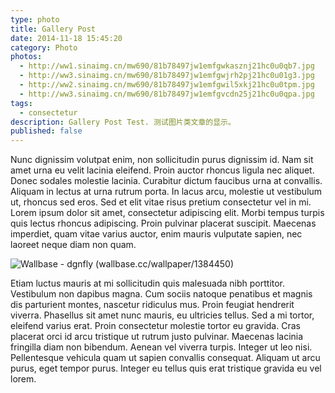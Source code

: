 ```yaml
---
type: photo
title: Gallery Post
date: 2014-11-18 15:45:20
category: Photo
photos:
  - http://ww1.sinaimg.cn/mw690/81b78497jw1emfgwkasznj21hc0u0qb7.jpg
  - http://ww3.sinaimg.cn/mw690/81b78497jw1emfgwjrh2pj21hc0u01g3.jpg
  - http://ww2.sinaimg.cn/mw690/81b78497jw1emfgwil5xkj21hc0u0tpm.jpg
  - http://ww3.sinaimg.cn/mw690/81b78497jw1emfgvcdn25j21hc0u0qpa.jpg
tags:
  - consectetur
description: Gallery Post Test. 测试图片类文章的显示。
published: false
---
```


Nunc dignissim volutpat enim, non sollicitudin purus dignissim id. Nam sit amet urna eu velit lacinia eleifend. Proin auctor rhoncus ligula nec aliquet. Donec sodales molestie lacinia. Curabitur dictum faucibus urna at convallis. Aliquam in lectus at urna rutrum porta. In lacus arcu, molestie ut vestibulum ut, rhoncus sed eros. Sed et elit vitae risus pretium consectetur vel in mi. Lorem ipsum dolor sit amet, consectetur adipiscing elit. Morbi tempus turpis quis lectus rhoncus adipiscing. Proin pulvinar placerat suscipit. Maecenas imperdiet, quam vitae varius auctor, enim mauris vulputate sapien, nec laoreet neque diam non quam.

<!-- more -->

![Wallbase - dgnfly (wallbase.cc/wallpaper/1384450)](http://ww1.sinaimg.cn/large/81b78497jw1emfgts2pt4j21hc0u0k1c.jpg)

Etiam luctus mauris at mi sollicitudin quis malesuada nibh porttitor. Vestibulum non dapibus magna. Cum sociis natoque penatibus et magnis dis parturient montes, nascetur ridiculus mus. Proin feugiat hendrerit viverra. Phasellus sit amet nunc mauris, eu ultricies tellus. Sed a mi tortor, eleifend varius erat. Proin consectetur molestie tortor eu gravida. Cras placerat orci id arcu tristique ut rutrum justo pulvinar. Maecenas lacinia fringilla diam non bibendum. Aenean vel viverra turpis. Integer ut leo nisi. Pellentesque vehicula quam ut sapien convallis consequat. Aliquam ut arcu purus, eget tempor purus. Integer eu tellus quis erat tristique gravida eu vel lorem.
